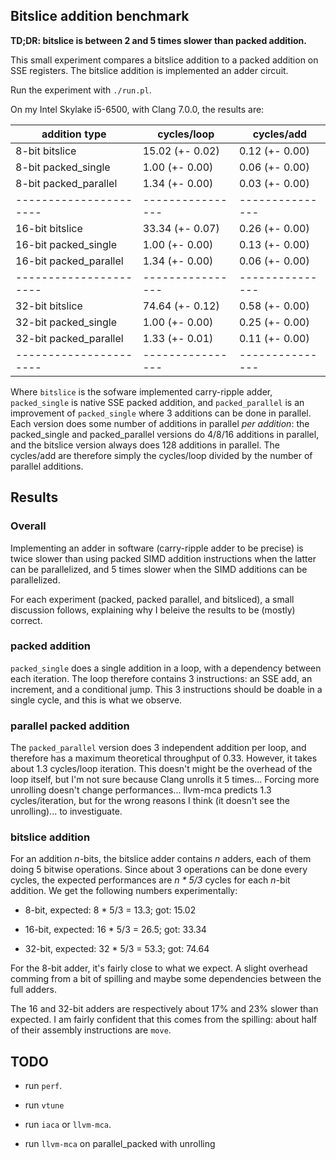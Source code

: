 Bitslice addition benchmark
---

**TD;DR: bitslice is between 2 and 5 times slower than packed addition.**

This small experiment compares a bitslice addition to a packed
addition on SSE registers. The bitslice addition is implemented an
adder circuit.

Run the experiment with `./run.pl`.

On my Intel Skylake i5-6500, with Clang 7.0.0, the results are:

|    **addition type**   |  **cycles/loop** |  **cycles/add** |
| ---------------------- | ---------------- | --------------- |
|  8-bit        bitslice |  15.02 (+- 0.02) |  0.12 (+- 0.00) |
|  8-bit   packed_single |   1.00 (+- 0.00) |  0.06 (+- 0.00) |
|  8-bit packed_parallel |   1.34 (+- 0.00) |  0.03 (+- 0.00) |
| ---------------------- | ---------------- | --------------- |
| 16-bit        bitslice |  33.34 (+- 0.07) |  0.26 (+- 0.00) |
| 16-bit   packed_single |   1.00 (+- 0.00) |  0.13 (+- 0.00) |
| 16-bit packed_parallel |   1.34 (+- 0.00) |  0.06 (+- 0.00) |
| ---------------------- | ---------------- | --------------- |
| 32-bit        bitslice |  74.64 (+- 0.12) |  0.58 (+- 0.00) |
| 32-bit   packed_single |   1.00 (+- 0.00) |  0.25 (+- 0.00) |
| 32-bit packed_parallel |   1.33 (+- 0.01) |  0.11 (+- 0.00) |
| ---------------------- | ---------------- | --------------- |



Where `bitslice` is the sofware implemented carry-ripple adder,
`packed_single` is native SSE packed addition, and `packed_parallel`
is an improvement of `packed_single` where 3 additions can be done in
parallel. Each version does some number of additions in parallel _per
addition_: the packed_single and packed_parallel versions do 4/8/16
additions in parallel, and the bitslice version always does 128
additions in parallel. The cycles/add are therefore simply the
cycles/loop divided by the number of parallel additions.


## Results

### Overall

Implementing an adder in software (carry-ripple adder to be precise)
is twice slower than using packed SIMD addition instructions when the
latter can be parallelized, and 5 times slower when the SIMD additions
can be parallelized.

For each experiment (packed, packed parallel, and bitsliced), a small
discussion follows, explaining why I beleive the results to be
(mostly) correct.

### packed addition

`packed_single` does a single addition in a loop, with a dependency
between each iteration. The loop therefore contains 3 instructions: an
SSE add, an increment, and a conditional jump. This 3 instructions
should be doable in a single cycle, and this is what we observe.

### parallel packed addition

The `packed_parallel` version does 3 independent addition per loop,
and therefore has a maximum theoretical throughput of 0.33. However,
it takes about 1.3 cycles/loop iteration. This doesn't might be the
overhead of the loop itself, but I'm not sure because Clang unrolls it
5 times... Forcing more unrolling doesn't change
performances... llvm-mca predicts 1.3 cycles/iteration, but for the
wrong reasons I think (it doesn't see the unrolling)... to
investiguate.

### bitslice addition

For an addition _n_-bits, the bitslice adder contains _n_ adders, each
of them doing 5 bitwise operations. Since about 3 operations can be
done every cycles, the expected performances are _n * 5/3_ cycles for
each _n_-bit addition. We get the following numbers experimentally:

 - 8-bit, expected: 8 * 5/3 = 13.3; got: 15.02
 
 - 16-bit, expected: 16 * 5/3 = 26.5; got: 33.34
 
 - 32-bit, expected: 32 * 5/3 = 53.3; got: 74.64
 
For the 8-bit adder, it's fairly close to what we expect. A slight
overhead comming from a bit of spilling and maybe some dependencies
between the full adders.

The 16 and 32-bit adders are respectively about 17% and 23% slower
than expected. I am fairly confident that this comes from the
spilling: about half of their assembly instructions are `move`.




## TODO

 - run `perf`.
 
 - run `vtune`

 - run `iaca` or `llvm-mca`.

 - run `llvm-mca` on parallel_packed with unrolling
